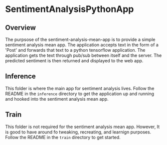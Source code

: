 # SentimentAnalysisPythonApp

## Overview
The purpsose of the sentiment-analysis-mean-app is to provide a simple sentiment analysis mean app. The application accepts text in the form of a 'Post' and forwards that text to a python tensorflow application. The application gets the text through pub/sub between itself and the server. The predicted sentiment is then returned and displayed to the web app. 

## Inference
This folder is where the main app for sentiment analysis lives. Follow the README in the `inference` directory to get the application up and running and hooked into the sentiment analysis mean app. 

## Train
This folder is not required for the sentiment analysis mean app. However, It is good to have around fo tweaking, recreating, and learnign purposes. Follow the README in the `train` directory to get started.

